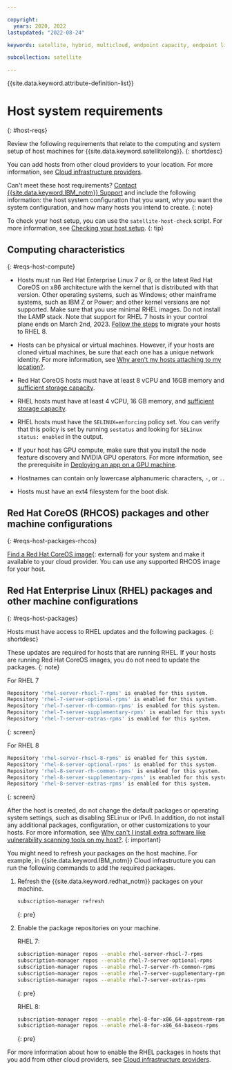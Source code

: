 ```yaml
---

copyright:
  years: 2020, 2022
lastupdated: "2022-08-24"

keywords: satellite, hybrid, multicloud, endpoint capacity, endpoint limits, location endpoint limits, location endpoints, cloud endpoints

subcollection: satellite

---
```


{{site.data.keyword.attribute-definition-list}}

# Host system requirements
{: #host-reqs}

Review the following requirements that relate to the computing and system setup of host machines for {{site.data.keyword.satellitelong}}.
{: shortdesc}

You can add hosts from other cloud providers to your location. For more information, see [Cloud infrastructure providers](/docs/satellite?topic=satellite-infrastructure-plan).

Can't meet these host requirements? [Contact {{site.data.keyword.IBM_notm}} Support](/docs/get-support?topic=get-support-using-avatar) and include the following information: the host system configuration that you want, why you want the system configuration, and how many hosts you intend to create.
{: note}


To check your host setup, you can use the `satellite-host-check` script. For more information, see [Checking your host setup](/docs/satellite?topic=satellite-host-network-check).
{: tip}


## Computing characteristics
{: #reqs-host-compute}

- Hosts must run Red Hat Enterprise Linux 7 or 8, or the latest Red Hat CoreOS on x86 architecture with the kernel that is distributed with that version. Other operating systems, such as Windows; other mainframe systems, such as IBM Z or Power; and other kernel versions are not supported. Make sure that you use minimal RHEL images. Do not install the LAMP stack. Note that support for RHEL 7 hosts in your control plane ends on March 2nd, 2023. [Follow the steps](/docs/satellite?topic=satellite-host-update-location#migrate-cp-rhel8) to migrate your hosts to RHEL 8.
- Hosts can be physical or virtual machines. However, if your hosts are cloned virtual machines, be sure that each one has a unique network identity. For more information, see [Why aren't my hosts attaching to my location?](/docs/satellite?topic=satellite-host-not-attaching).

- Red Hat CoreOS hosts must have at least 8 vCPU and 16GB memory and [sufficient storage capacity](/docs/satellite?topic=satellite-reqs-host-storage).
- RHEL hosts must have at least 4 vCPU, 16 GB memory, and [sufficient storage capacity](/docs/satellite?topic=satellite-reqs-host-storage). 

- RHEL hosts must have the `SELINUX=enforcing` policy set. You can verify that this policy is set by running `sestatus` and looking for `SELinux status: enabled` in the output.
- If your host has GPU compute, make sure that you install the node feature discovery and NVIDIA GPU operators. For more information, see the prerequisite in [Deploying an app on a GPU machine](/docs/openshift?topic=openshift-deploy_app#gpu_app).
- Hostnames can contain only lowercase alphanumeric characters, `-`, or `.`.
- Hosts must have an ext4 filesystem for the boot disk.



## Red Hat CoreOS (RHCOS) packages and other machine configurations
{: #reqs-host-packages-rhcos}

[Find a Red Hat CoreOS image](https://mirror.openshift.com/pub/openshift-v4/x86_64/dependencies/rhcos/){: external} for your system and make it available to your cloud provider. You can use any supported RHCOS image for your host.

## Red Hat Enterprise Linux (RHEL) packages and other machine configurations
{: #reqs-host-packages}

Hosts must have access to RHEL updates and the following packages. 
{: shortdesc}

These updates are required for hosts that are running RHEL. If your hosts are running Red Hat CoreOS images, you do not need to update the packages.
{: note}

For RHEL 7
```sh
Repository 'rhel-server-rhscl-7-rpms' is enabled for this system.
Repository 'rhel-7-server-optional-rpms' is enabled for this system.
Repository 'rhel-7-server-rh-common-rpms' is enabled for this system.
Repository 'rhel-7-server-supplementary-rpms' is enabled for this system.
Repository 'rhel-7-server-extras-rpms' is enabled for this system.
```
{: screen}

For RHEL 8
```sh
Repository 'rhel-server-rhscl-8-rpms' is enabled for this system.
Repository 'rhel-8-server-optional-rpms' is enabled for this system.
Repository 'rhel-8-server-rh-common-rpms' is enabled for this system.
Repository 'rhel-8-server-supplementary-rpms' is enabled for this system.
Repository 'rhel-8-server-extras-rpms' is enabled for this system.
```
{: screen}

After the host is created, do not change the default packages or operating system settings, such as disabling SELinux or IPv6.
In addition, do not install any additional packages, configuration, or other customizations to your hosts. For more information, see [Why can't I install extra software like vulnerability scanning tools on my host?](/docs/satellite?topic=satellite-faqs#host-software).
{: important}

You might need to refresh your packages on the host machine. For example, in {{site.data.keyword.IBM_notm}} Cloud infrastructure you can run the following commands to add the required packages.

1. Refresh the {{site.data.keyword.redhat_notm}} packages on your machine.
    ```sh
    subscription-manager refresh
    ```
    {: pre}

2. Enable the package repositories on your machine.

   RHEL 7:
    ```sh
    subscription-manager repos --enable rhel-server-rhscl-7-rpms
    subscription-manager repos --enable rhel-7-server-optional-rpms
    subscription-manager repos --enable rhel-7-server-rh-common-rpms
    subscription-manager repos --enable rhel-7-server-supplementary-rpms
    subscription-manager repos --enable rhel-7-server-extras-rpms
    ```
    {: pre}
    
   RHEL 8:
    ```sh
    subscription-manager repos --enable rhel-8-for-x86_64-appstream-rpms
    subscription-manager repos --enable rhel-8-for-x86_64-baseos-rpms
    ```
    {: pre}

For more information about how to enable the RHEL packages in hosts that you add from other cloud providers, see [Cloud infrastructure providers](/docs/satellite?topic=satellite-infrastructure-plan).

